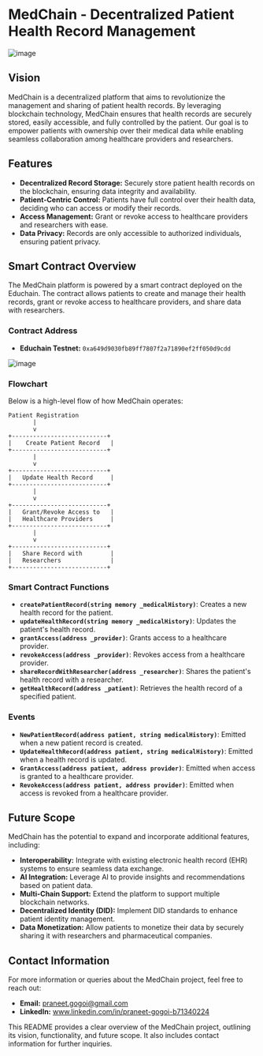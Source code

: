 # MedChain - Decentralized Patient Health Record Management
![image](https://github.com/user-attachments/assets/4d73867f-4586-49fb-b641-0c0595135050)

## Vision

MedChain is a decentralized platform that aims to revolutionize the management and sharing of patient health records. By leveraging blockchain technology, MedChain ensures that health records are securely stored, easily accessible, and fully controlled by the patient. Our goal is to empower patients with ownership over their medical data while enabling seamless collaboration among healthcare providers and researchers.

## Features

- **Decentralized Record Storage:** Securely store patient health records on the blockchain, ensuring data integrity and availability.
- **Patient-Centric Control:** Patients have full control over their health data, deciding who can access or modify their records.
- **Access Management:** Grant or revoke access to healthcare providers and researchers with ease.
- **Data Privacy:** Records are only accessible to authorized individuals, ensuring patient privacy.

## Smart Contract Overview

The MedChain platform is powered by a smart contract deployed on the Educhain. The contract allows patients to create and manage their health records, grant or revoke access to healthcare providers, and share data with researchers.

### Contract Address

- **Educhain Testnet:** `0xa649d9030fb89ff7807f2a71890ef2ff050d9cdd`

![image](https://github.com/user-attachments/assets/869ae977-4899-4856-abd2-04543a222470)



### Flowchart

Below is a high-level flow of how MedChain operates:

```
Patient Registration
       |
       v
+---------------------------+
|    Create Patient Record   |
+---------------------------+
       |
       v
+---------------------------+
|   Update Health Record     |
+---------------------------+
       |
       v
+---------------------------+
|   Grant/Revoke Access to   |
|   Healthcare Providers     |
+---------------------------+
       |
       v
+---------------------------+
|   Share Record with        |
|   Researchers              |
+---------------------------+
```

### Smart Contract Functions

- **`createPatientRecord(string memory _medicalHistory)`**: Creates a new health record for the patient.
- **`updateHealthRecord(string memory _medicalHistory)`**: Updates the patient's health record.
- **`grantAccess(address _provider)`**: Grants access to a healthcare provider.
- **`revokeAccess(address _provider)`**: Revokes access from a healthcare provider.
- **`shareRecordWithResearcher(address _researcher)`**: Shares the patient's health record with a researcher.
- **`getHealthRecord(address _patient)`**: Retrieves the health record of a specified patient.

### Events

- **`NewPatientRecord(address patient, string medicalHistory)`**: Emitted when a new patient record is created.
- **`UpdateHealthRecord(address patient, string medicalHistory)`**: Emitted when a health record is updated.
- **`GrantAccess(address patient, address provider)`**: Emitted when access is granted to a healthcare provider.
- **`RevokeAccess(address patient, address provider)`**: Emitted when access is revoked from a healthcare provider.

## Future Scope

MedChain has the potential to expand and incorporate additional features, including:

- **Interoperability:** Integrate with existing electronic health record (EHR) systems to ensure seamless data exchange.
- **AI Integration:** Leverage AI to provide insights and recommendations based on patient data.
- **Multi-Chain Support:** Extend the platform to support multiple blockchain networks.
- **Decentralized Identity (DID):** Implement DID standards to enhance patient identity management.
- **Data Monetization:** Allow patients to monetize their data by securely sharing it with researchers and pharmaceutical companies.

## Contact Information

For more information or queries about the MedChain project, feel free to reach out:

- **Email:** praneet.gogoi@gmail.com
- **LinkedIn:** www.linkedin.com/in/praneet-gogoi-b71340224

This README provides a clear overview of the MedChain project, outlining its vision, functionality, and future scope. It also includes contact information for further inquiries.

